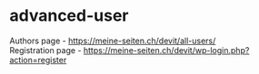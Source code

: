 # advanced-user

Authors page - https://meine-seiten.ch/devit/all-users/ <br>
Registration page - https://meine-seiten.ch/devit/wp-login.php?action=register
